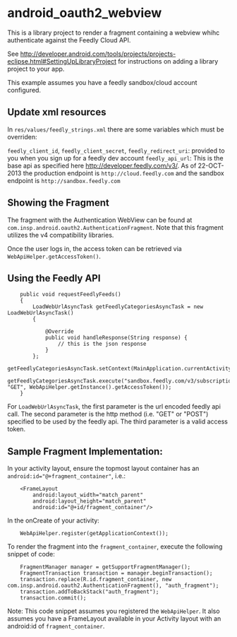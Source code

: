 android_oauth2_webview
======================

This is a library project to render a fragment containing a webview whihc authenticate against the Feedly Cloud API.

See http://developer.android.com/tools/projects/projects-eclipse.html#SettingUpLibraryProject for instructions on adding a library project to your app.

This example assumes you have a feedly sandbox/cloud account configured.



Update xml resources
----------------------

In ```res/values/feedly_strings.xml``` there are some variables which must be overriden:

```feedly_client_id```, ```feedly_client_secret```, ```feedly_redirect_uri```: provided to you when you sign up for a feedly dev account
```feedly_api_url```: This is the base api as specified  here http://developer.feedly.com/v3/.  As of 22-OCT-2013 the production endpoint is ```http://cloud.feedly.com``` and the sandbox endpoint is ```http://sandbox.feedly.com```



Showing the Fragment
--------------------
The fragment with the Authentication WebView can be found at ```com.insp.android.oauth2.AuthenticationFragment```.  Note that this fragment utilizes the v4 compatibility libraries.

Once the user logs in, the access token can be retrieved via ```WebApiHelper.getAccessToken()```.



Using the Feedly API
--------------------

```
	public void requestFeedlyFeeds()
	{
		LoadWebUrlAsyncTask getFeedlyCategoriesAsyncTask = new LoadWebUrlAsyncTask()
		{
			
			@Override
			public void handleResponse(String response) {
				// this is the json response
			}
		};
		getFeedlyCategoriesAsyncTask.setContext(MainApplication.currentActivity);
		getFeedlyCategoriesAsyncTask.execute("sandbox.feedly.com/v3/subscriptions/", "GET", WebApiHelper.getInstance().getAccessToken());
	}
```
For ```LoadWebUrlAsyncTask```, the first parameter is the url encoded feedly api call.  The second parameter is the http method (i.e. "GET" or "POST") specified to be used by the feedly api.  The third parameter is a valid access token.



Sample Fragment Implementation:
--------------------------------
In your activity layout, ensure the topmost layout container has an ```android:id="@+fragment_container"```, i.e.:

```
    <FrameLayout
        android:layout_width="match_parent"
        android:layout_height="match_parent"
        android:id="@+id/fragment_container"/>
```

In the onCreate of your activity:

```
	WebApiHelper.register(getApplicationContext());
```	

To render the fragment into the ```fragment_container```, execute the following snippet of code:
```
	FragmentManager manager = getSupportFragmentManager();
	FragmentTransaction transaction = manager.beginTransaction();
	transaction.replace(R.id.fragment_container, new com.insp.android.oauth2.AuthenticationFragment(), "auth_fragment");
	transaction.addToBackStack("auth_fragment");
	transaction.commit();
```

Note: This code snippet assumes you registered the ```WebApiHelper```.  It also assumes you have a FrameLayout available in your Activity layout with an android:id of ```fragment_container```.
